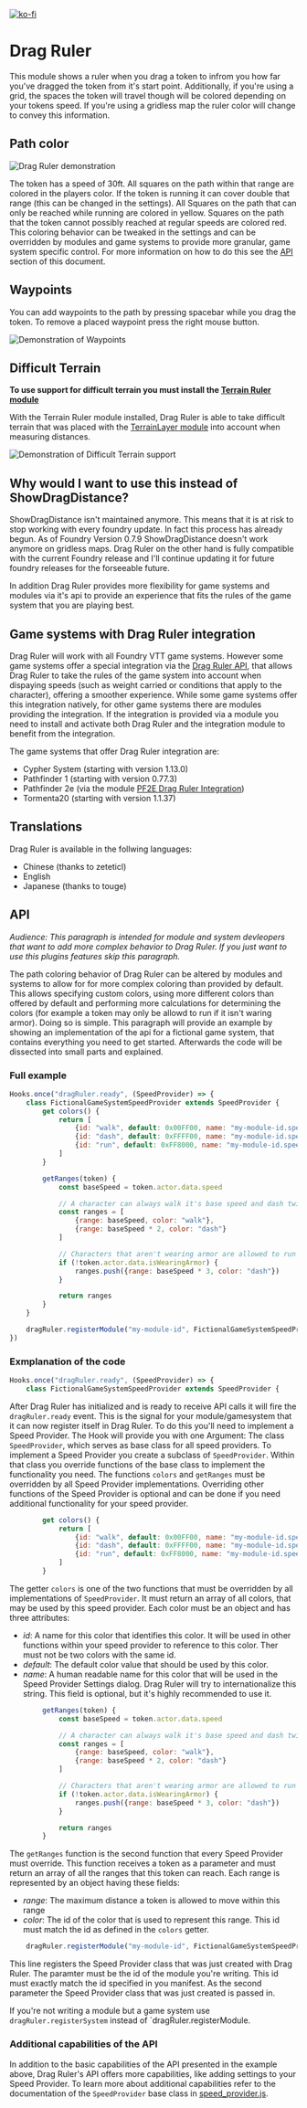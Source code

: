 [![ko-fi](https://ko-fi.com/img/githubbutton_sm.svg)](https://ko-fi.com/staebchenfisch)

# Drag Ruler
This module shows a ruler when you drag a token to infrom you how far you've dragged the token from it's start point. Additionally, if you're using a grid, the spaces the token will travel though will be colored depending on your tokens speed. If you're using a gridless map the ruler color will change to convey this information.


## Path color
![Drag Ruler demonstration](https://raw.githubusercontent.com/manuelVo/foundryvtt-drag-ruler/5177746fbb4edb28b6ba09137247d142af575c47/media/drag_ruler.webp)

The token has a speed of 30ft. All squares on the path within that range are colored in the players color. If the token is running it can cover double that range (this can be changed in the settings). All Squares on the path that can only be reached while running are colored in yellow. Squares on the path that the token cannot possibly reached at regular speeds are colored red. This coloring behavior can be tweaked in the settings and can be overridden by modules and game systems to provide more granular, game system specific control. For more information on how to do this see the [API](#api) section of this document.


## Waypoints
You can add waypoints to the path by pressing spacebar while you drag the token. To remove a placed waypoint press the right mouse button.

![Demonstration of Waypoints](https://raw.githubusercontent.com/manuelVo/foundryvtt-drag-ruler/5177746fbb4edb28b6ba09137247d142af575c47/media/waypoints.webp)

## Difficult Terrain
**To use support for difficult terrain you must install the [Terrain Ruler module](https://foundryvtt.com/packages/terrain-ruler)**

With the Terrain Ruler module installed, Drag Ruler is able to take difficult terrain that was placed with the [TerrainLayer module](https://foundryvtt.com/packages/TerrainLayer/) into account when measuring distances.

![Demonstration of Difficult Terrain support](https://raw.githubusercontent.com/manuelVo/foundryvtt-drag-ruler/bb8ac5d1acb9d6374d06f7e9c8e2c2dd61192d56/media/terrain_layer.webp)


## Why would I want to use this instead of ShowDragDistance?
ShowDragDistance isn't maintained anymore. This means that it is at risk to stop working with every foundry update. In fact this process has already begun. As of Foundry Version 0.7.9 ShowDragDistance doesn't work anymore on gridless maps. Drag Ruler on the other hand is fully compatible with the current Foundry release and I'll continue updating it for future foundry releases for the forseeable future.

In addition Drag Ruler provides more flexibility for game systems and modules via it's api to provide an experience that fits the rules of the game system that you are playing best.


## Game systems with Drag Ruler integration
Drag Ruler will work with all Foundry VTT game systems. However some game systems offer a special integration via the [Drag Ruler API](#api), that allows Drag Ruler to take the rules of the game system into account when dispaying speeds (such as weight carried or conditions that apply to the character), offering a smoother experience. While some game systems offer this integration natively, for other game systems there are modules providing the integration. If the integration is provided via a module you need to install and activate both Drag Ruler and the integration module to benefit from the integration.

The game systems that offer Drag Ruler integration are:
- Cypher System (starting with version 1.13.0)
- Pathfinder 1 (starting with version 0.77.3)
- Pathfinder 2e (via the module [PF2E Drag Ruler Integration](https://foundryvtt.com/packages/pf2e-dragruler/))
- Tormenta20 (starting with version 1.1.37)


## Translations
Drag Ruler is available in the follwing languages:
- Chinese (thanks to zeteticl)
- English
- Japanese (thanks to touge)

## API
*Audience: This paragraph is intended for module and system devleopers that want to add more complex behavior to Drag Ruler. If you just want to use this plugins features skip this paragraph.*

The path coloring behavior of Drag Ruler can be altered by modules and systems to allow for for more complex coloring than provided by default. This allows specifying custom colors, using more different colors than offered by default and performing more calculations for determining the colors (for example a token may only be allowd to run if it isn't waring armor). Doing so is simple. This paragraph will provide an example by showing an implementation of the api for a fictional game system, that contains everything you need to get started. Afterwards the code will be dissected into small parts and explained.

### Full example
```javascript
Hooks.once("dragRuler.ready", (SpeedProvider) => {
    class FictionalGameSystemSpeedProvider extends SpeedProvider {
        get colors() {
            return [
                {id: "walk", default: 0x00FF00, name: "my-module-id.speeds.walk"},
                {id: "dash", default: 0xFFFF00, name: "my-module-id.speeds.dash"},
                {id: "run", default: 0xFF8000, name: "my-module-id.speeds.run"}
            ]
        }

        getRanges(token) {
            const baseSpeed = token.actor.data.speed

			// A character can always walk it's base speed and dash twice it's base speed
			const ranges = [
				{range: baseSpeed, color: "walk"},
				{range: baseSpeed * 2, color: "dash"}
			]

			// Characters that aren't wearing armor are allowed to run with three times their speed
			if (!token.actor.data.isWearingArmor) {
				ranges.push({range: baseSpeed * 3, color: "dash"})
			}

            return ranges
        }
    }

    dragRuler.registerModule("my-module-id", FictionalGameSystemSpeedProvider)
})
```

### Exmplanation of the code
```javascript
Hooks.once("dragRuler.ready", (SpeedProvider) => {
    class FictionalGameSystemSpeedProvider extends SpeedProvider {
```

After Drag Ruler has initialized and is ready to receive API calls it will fire the `dragRuler.ready` event. This is the signal for your module/gamesystem that it can now register itself in Drag Ruler. To do this you'll need to implement a Speed Provider. The Hook will provide you with one Argument: The class `SpeedProvider`, which serves as base class for all speed providers. To implement a Speed Provider you create a subclass of `SpeedProvider`. Within that class you override functions of the base class to implement the functionality you need. The functions `colors` and `getRanges` must be overridden by all Speed Provider implementations. Overriding other functions of the Speed Provider is optional and can be done if you need additional functionality for your speed provider.

```javascript
        get colors() {
            return [
                {id: "walk", default: 0x00FF00, name: "my-module-id.speeds.walk"},
                {id: "dash", default: 0xFFFF00, name: "my-module-id.speeds.dash"},
                {id: "run", default: 0xFF8000, name: "my-module-id.speeds.run"}
            ]
        }
```

The getter `colors` is one of the two functions that must be overridden by all implementations of `SpeedProvider`. It must return an array of all colors, that may be used by this speed provider. Each color must be an object and has three attributes:

- *id*: A name for this color that identifies this color. It will be used in other functions within your speed provider to reference to this color. Ther must not be two colors with the same id.
- *default*: The default color value that should be used by this color.
- *name*: A human readable name for this color that will be used in the Speed Provider Settings dialog. Drag Ruler will try to internationalize this string. This field is optional, but it's highly recommended to use it.

```javascript
        getRanges(token) {
            const baseSpeed = token.actor.data.speed

			// A character can always walk it's base speed and dash twice it's base speed
			const ranges = [
				{range: baseSpeed, color: "walk"},
				{range: baseSpeed * 2, color: "dash"}
			]

			// Characters that aren't wearing armor are allowed to run with three times their speed
			if (!token.actor.data.isWearingArmor) {
				ranges.push({range: baseSpeed * 3, color: "dash"})
			}

            return ranges
        }
```

The `getRanges` function is the second function that every Speed Provider must override. This function receives a token as a parameter and must return an array of all the ranges that this token can reach. Each range is represented by an object having these fields:
- *range*: The maximum distance a token is allowed to move within this range
- *color*: The id of the color that is used to represent this range. This id must match the id as defined in the `colors` getter.

```javascript
    dragRuler.registerModule("my-module-id", FictionalGameSystemSpeedProvider)
```

This line registers the Speed Provider class that was just created with Drag Ruler. The paramter must be the id of the module you're writing. This id must exactly match the id specified in you manifest. As the second parameter the Speed Provider class that was just created is passed in.

If you're not writing a module but a game system use `dragRuler.registerSystem` instead of `dragRuler.registerModule.

### Additional capabilities of the API
In addition to the basic capabilities of the API presented in the example above, Drag Ruler's API offers more capabilities, like adding settings to your Speed Provider. To learn more about additional capabilities refer to the documentation of the `SpeedProvider` base class in [speed_provider.js](src/speed_provider.js).
